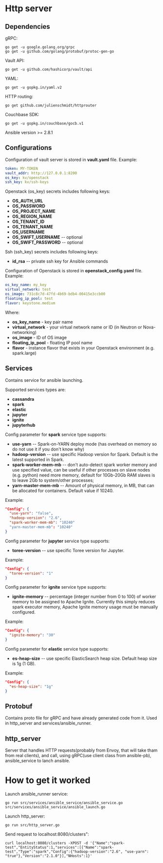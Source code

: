 # Http server

## Dependencies

gRPC:
```
go get -u google.golang.org/grpc
go get -u github.com/golang/protobuf/protoc-gen-go
```

Vault API:
```
go get -u github.com/hashicorp/vault/api
```

YAML:
```
go get -u gopkg.in/yaml.v2
```

HTTP routing:
```
go get github.com/julienschmidt/httprouter
```

Couchbase SDK:
```
go get -u gopkg.in/couchbase/gocb.v1
```

Ansible version >= 2.8.1 

## Configurations
Configuration of vault server is stored in **vault.yaml** file. Example:
```yaml
token: MY-TOKEN
vault_addr: http://127.0.0.1:8200
os_key: kv/openstack
ssh_key: kv/ssh-keys
```

Openstack (os_key) secrets includes following keys:
* **OS_AUTH_URL**
* **OS_PASSWORD**
* **OS_PROJECT_NAME**
* **OS_REGION_NAME**
* **OS_TENANT_ID**
* **OS_TENANT_NAME**
* **OS_USERNAME** 
* **OS_SWIFT_USERNAME** -- optional
* **OS_SWIFT_PASSWORD** -- optional 

Ssh (ssh_key) secrets includes following keys:
* **id_rsa** -- private ssh key for Ansible commands

Configuration of Openstack is stored in **openstack_config.yaml** file. Example:
```yaml
os_key_name: my_key
virtual_network: test
os_image: 731c8c7d-47fd-4b69-bdb4-00415e3ccb00
floating_ip_pool: test
flavor: keystone.medium
```

Where:
* **os_key_name** - key pair name
* **virtual_network** - your virtual network name or ID (in Neutron or Nova-networking)
* **os_image** - ID of OS image
* **floating_ip_pool** - floating IP pool name
* **flavor** - instance flavor that exists in your Openstack environment (e.g. spark.large)
## Services

Contains service for ansible launching.

Supported services types are:
* **cassandra**
* **spark**
* **elastic**
* **jupyter**
* **ignite**
* **jupyterhub** 

Config parameter for **spark** service type supports:
* **use-yarn** -- Spark-on-YARN deploy mode  (has overhead on memory so do not use it if you don't know why)
* **hadoop-version** -- use specific Hadoop version for Spark. Default is the latest supported in Spark.
* **spark-worker-mem-mb** --  don't auto-detect spark worker memory and use specified value, can be useful if other
                             processes on slave nodes (e.g. python) need more memory, default for 10Gb-20Gb RAM slaves is to leave 2Gb to
                             system/other processes; 
* **yarn-master-mem-mb** -- Amount of physical memory, in MB, that can be allocated for containers. Default value if 10240.
                             
Example:
```json
"Config": {
  "use-yarn": "false",
  "hadoop-version": "2.6",
  "spark-worker-mem-mb": "10240"
  "yarn-master-mem-mb": "10240"
}
```

Config parameter for **jupyter** service type supports:
* **toree-version** -- use specific Toree version for Jupyter.

Example:
```json
"Config": {
  "toree-version": "1" 
}
```

Config parameter for **ignite** service type supports:
* **ignite-memory** -- percentage (integer number from 0 to 100) of worker memory to be assigned to Apache Ignite.
                       Currently this simply reduces spark executor memory, Apache Ignite memory usage must be manually configured.

Example:
```json
"Config": {
  "ignite-memory": "30" 
}
```

Config parameter for **elastic** service type supports:
* **es-heap-size** -- use specific ElasticSearch heap size. Default heap size is 1g (1 GB).

Example:
```json
"Config": {
  "es-heap-size": "1g" 
}
```

## Protobuf

Contains proto file for gRPC and have already generated code from it. Used in http_server and services/ansible_runner.

## http_server
Server that handles HTTP requests(probably from Envoy, that will take tham from real clients), and call, using gRPC(use client class from ansible-pb), ansible_service to lanch ansible.

# How to get it worked
Launch ansible_runner service:
```
go run src/services/ansible_service/ansible_service.go src/services/ansible_service/ansible_launch.go
```

Launch http_server:
```
go run src/http_server.go
```

Send request to localhost:8080/clusters":
```
curl localhost:8080/clusters -XPOST -d '{"Name":"spark-test","EntityStatus":1,"services":[{"Name":"spark-test","Type":"spark","Config":{"hadoop-version":"2.6", "use-yarn": "true"},"Version":"2.1.0"}],"NHosts":1}'
```

